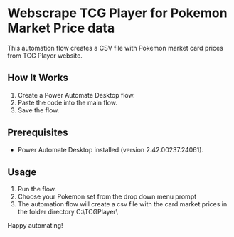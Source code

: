 # Webscrape TCG Player for Pokemon Market Price data

This automation flow creates a CSV file with Pokemon market card prices from TCG Player website.

## How It Works

1. Create a Power Automate Desktop flow.
2. Paste the code into the main flow.
3. Save the flow.

## Prerequisites

- Power Automate Desktop installed (version 2.42.00237.24061).

## Usage

1. Run the flow.
2. Choose your Pokemon set from the drop down menu prompt
3. The automation flow will create a csv file with the card market prices in the folder directory C:\TCGPlayer\

Happy automating!


